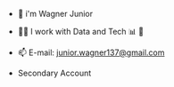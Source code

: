 - 👋 i'm Wagner Junior

- 👨‍💻 I work with Data and Tech 📊 🐍

- 📫 E-mail: junior.wagner137@gmail.com

- Secondary Account

